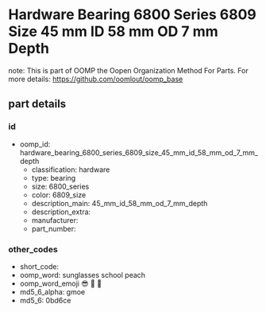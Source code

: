 # Hardware Bearing 6800 Series 6809 Size 45 mm ID 58 mm OD 7 mm Depth  

note: This is part of OOMP the Oopen Organization Method For Parts. For more details: https://github.com/oomlout/oomp_base

##  part details





### id
* oomp_id: hardware_bearing_6800_series_6809_size_45_mm_id_58_mm_od_7_mm_depth
  * classification: hardware
  * type: bearing
  * size: 6800_series
  * color: 6809_size
  * description_main: 45_mm_id_58_mm_od_7_mm_depth
  * description_extra: 
  * manufacturer: 
  * part_number: 

### other_codes
* short_code: 
* oomp_word: sunglasses school peach
* oomp_word_emoji :sunglasses: :school: :peach:
* md5_6_alpha: gmoe
* md5_6: 0bd6ce